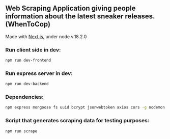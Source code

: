 ## Web Scraping Application giving people information about the latest sneaker releases. (WhenToCop)
Made with [Next.js](https://nextjs.org/), under node v.18.2.0

### Run client side in dev:
```bash
npm run dev-frontend
```

### Run express server in dev:
```bash
npm run dev-backend
```

### Dependencies:
```bash
npm express mongoose fs uuid bcrypt jsonwebtoken axios cors -g nodemon @fortawesome/react-fontawesome @fortawesome/free-solid-svg-icons
```

### Script that generates scraping data for testing purposes:
```bash
npm run scrape
```
